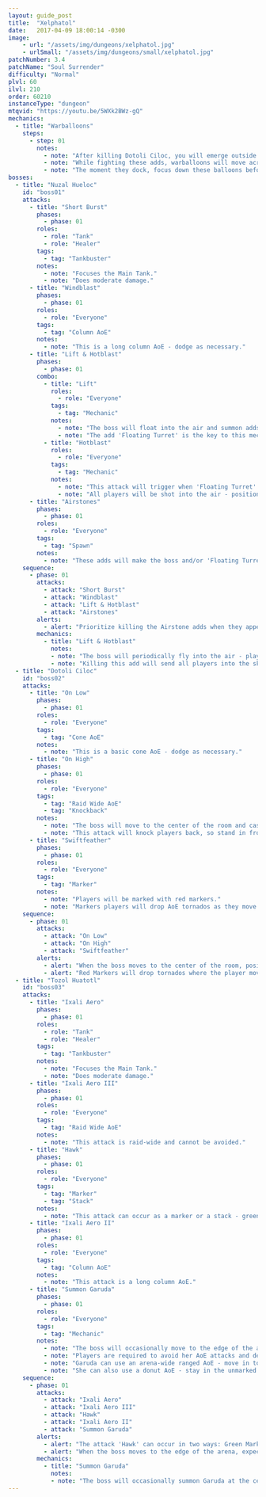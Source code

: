 ```yaml
---
layout: guide_post
title:  "Xelphatol"
date:   2017-04-09 18:00:14 -0300
image:
    - url: "/assets/img/dungeons/xelphatol.jpg"
    - urlSmall: "/assets/img/dungeons/small/xelphatol.jpg"
patchNumber: 3.4
patchName: "Soul Surrender"
difficulty: "Normal"
plvl: 60
ilvl: 210
order: 60210
instanceType: "dungeon"
mtqvid: "https://youtu.be/5WXk2BWz-gQ"
mechanics:
  - title: "Warballoons"
    steps:
      - step: 01
        notes:
          - note: "After killing Dotoli Ciloc, you will emerge outside of the mountain and be faced with multiple groups of adds."
          - note: "While fighting these adds, warballoons will move across and dock to the platforms, spawning more enemies."
          - note: "The moment they dock, focus down these balloons before any other enemy."
bosses:
  - title: "Nuzal Hueloc"
    id: "boss01"
    attacks:
      - title: "Short Burst"
        phases:
          - phase: 01
        roles:
          - role: "Tank"
          - role: "Healer"
        tags:
          - tag: "Tankbuster"
        notes:
          - note: "Focuses the Main Tank."
          - note: "Does moderate damage."
      - title: "Windblast"
        phases:
          - phase: 01
        roles:
          - role: "Everyone"
        tags:
          - tag: "Column AoE"
        notes:
          - note: "This is a long column AoE - dodge as necessary."
      - title: "Lift & Hotblast"
        phases:
          - phase: 01
        combo:
          - title: "Lift"
            roles:
              - role: "Everyone"
            tags:
              - tag: "Mechanic"
            notes:
              - note: "The boss will float into the air and summon adds - keep an eye on where the boss is."
              - note: "The add 'Floating Turret' is the key to this mechanic and should be killed last - killing it will trigger Hotblast."
          - title: "Hotblast"
            roles:
              - role: "Everyone"
            tags:
              - tag: "Mechanic"
            notes:
              - note: "This attack will trigger when 'Floating Turret' is killed."
              - note: "All players will be shot into the air - position yourself under the boss to knock him out of the sky."
      - title: "Airstones"
        phases:
          - phase: 01
        roles:
          - role: "Everyone"
        tags:
          - tag: "Spawn"
        notes:
          - note: "These adds will make the boss and/or 'Floating Turret' invulnerable - kill them immediately."
    sequence:
      - phase: 01
        attacks:
          - attack: "Short Burst"
          - attack: "Windblast"
          - attack: "Lift & Hotblast"
          - attack: "Airstones"
        alerts:
          - alert: "Prioritize killing the Airstone adds when they appear."
        mechanics:
          - title: "Lift & Hotblast"
            notes:
            - note: "The boss will periodically fly into the air - players must use the 'Floating Turret' spawn to knock them into the air, hitting the boss out of the sky."
            - note: "Killing this add will send all players into the sky - be sure to stand right below the boss."
  - title: "Dotoli Ciloc"
    id: "boss02"
    attacks:
      - title: "On Low"
        phases:
          - phase: 01
        roles:
          - role: "Everyone"
        tags:
          - tag: "Cone AoE"
        notes:
          - note: "This is a basic cone AoE - dodge as necessary."
      - title: "On High"
        phases:
          - phase: 01
        roles:
          - role: "Everyone"
        tags:
          - tag: "Raid Wide AoE"
          - tag: "Knockback"
        notes:
          - note: "The boss will move to the center of the room and cast this raid-wide AoE."
          - note: "This attack will knock players back, so stand in front of the barriers to avoid being pushed into the spikes."
      - title: "Swiftfeather"
        phases:
          - phase: 01
        roles:
          - role: "Everyone"
        tags:
          - tag: "Marker"
        notes:
          - note: "Players will be marked with red markers."
          - note: "Markers players will drop AoE tornados as they move around the platform - position these tornados along the edge, away from barriers."
    sequence:
      - phase: 01
        attacks:
          - attack: "On Low"
          - attack: "On High"
          - attack: "Swiftfeather"
        alerts:
          - alert: "When the boss moves to the center of the room, position yourself in front of a barrier to avoid being knocked off."
          - alert: "Red Markers will drop tornados where the player moves - place them on the edge of the arena away from barriers."
  - title: "Tozol Huatotl"
    id: "boss03"
    attacks:
      - title: "Ixali Aero"
        phases:
          - phase: 01
        roles:
          - role: "Tank"
          - role: "Healer"
        tags:
          - tag: "Tankbuster"
        notes:
          - note: "Focuses the Main Tank."
          - note: "Does moderate damage."
      - title: "Ixali Aero III"
        phases:
          - phase: 01
        roles:
          - role: "Everyone"
        tags:
          - tag: "Raid Wide AoE"
        notes:
          - note: "This attack is raid-wide and cannot be avoided."
      - title: "Hawk"
        phases:
          - phase: 01
        roles:
          - role: "Everyone"
        tags:
          - tag: "Marker"
          - tag: "Stack"
        notes:
          - note: "This attack can occur as a marker or a stack - green markers indicate that you should avoid other players, while an orange stack indicator means you should get in close to soak damage."
      - title: "Ixali Aero II"
        phases:
          - phase: 01
        roles:
          - role: "Everyone"
        tags:
          - tag: "Column AoE"
        notes:
          - note: "This attack is a long column AoE."
      - title: "Summon Garuda"
        phases:
          - phase: 01
        roles:
          - role: "Everyone"
        tags:
          - tag: "Mechanic"
        notes:
          - note: "The boss will occasionally move to the edge of the arena and summon Garuda."
          - note: "Players are required to avoid her AoE attacks and deal with mechanics at the same time."
          - note: "Garuda can use an arena-wide ranged AoE - move in to melee range to avoid it."
          - note: "She can also use a donut AoE - stay in the unmarked track to avoid damage."
    sequence:
      - phase: 01
        attacks:
          - attack: "Ixali Aero"
          - attack: "Ixali Aero III"
          - attack: "Hawk"
          - attack: "Ixali Aero II"
          - attack: "Summon Garuda"
        alerts:
          - alert: "The attack 'Hawk' can occur in two ways: Green Markers mean avoid other players, while the Orange Stack Marker indicates that all players should stack to soak damage."
          - alert: "When the boss moves to the edge of the arena, expect him to summon Garuda, who will attack with a ranged or donut AoE."
        mechanics:
          - title: "Summon Garuda"
            notes:
            - note: "The boss will occasionally summon Garuda at the center of the arena who will cast her own respective AoE attacks - dodge as necessary."
---
```

